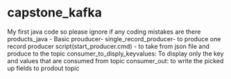 # capstone_kafka
My first java code so please ignore if any coding mistakes are there 
products_java -
Basic prouducer- single_record_producer-  to produce one record
producer script(start_producer.cmd)  - to take from json file and produce to the topic 
consumer_to_disply_keyvalues: To display only the key and values that are consumed from topic
consumer_out: to write the picked up fields to prodout topic

